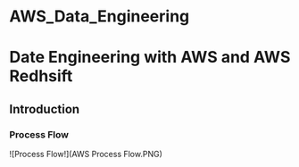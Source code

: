 # AWS_Data_Engineering

# Date Engineering with AWS and AWS Redhsift

## Introduction


### Process Flow
![Process Flow!](AWS Process Flow.PNG)